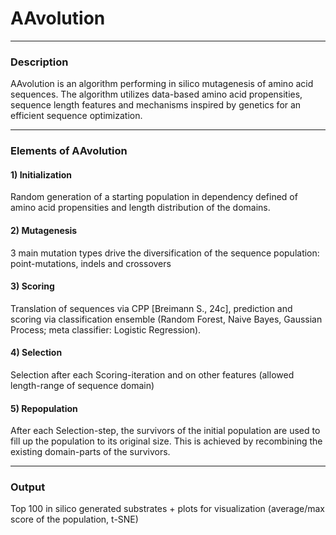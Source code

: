 # AAvolution

---

### Description
AAvolution is an algorithm performing in silico mutagenesis of amino acid sequences.
The algorithm utilizes data-based amino acid propensities, sequence length features and mechanisms 
inspired by genetics for an efficient sequence optimization.
___

### Elements of AAvolution

#### 1) Initialization
Random generation of a starting population in dependency defined of amino acid propensities and length 
distribution of the domains.

#### 2) Mutagenesis
3 main mutation types drive the diversification of the sequence population:
point-mutations, indels and crossovers

#### 3) Scoring
Translation of sequences via CPP [Breimann S., 24c], prediction and scoring via classification
ensemble (Random Forest, Naive Bayes, Gaussian Process; meta classifier: Logistic Regression).

#### 4) Selection
Selection after each Scoring-iteration and on other features (allowed length-range of sequence domain)

#### 5) Repopulation
After each Selection-step, the survivors of the initial population are used to fill up the population to its
original size. This is achieved by recombining the existing domain-parts of the survivors.

---

### Output

Top 100 in silico generated substrates + plots for visualization (average/max score of the population, t-SNE)



